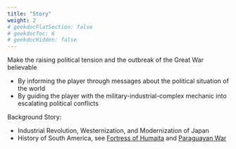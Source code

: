 ```yaml
---
title: "Story"
weight: 2
# geekdocFlatSection: false
# geekdocToc: 6
# geekdocHidden: false
---
```


Make the raising political tension and the outbreak of the Great War believable
* By informing the player through messages about the political situation of the world
* By guiding the player with the military-industrial-complex mechanic into escalating political conflicts

Background Story:
* Industrial Revolution, Westernization, and Modernization of Japan
* History of South America, see [Fortress of Humaita](https://en.wikipedia.org/wiki/Fortress_of_Humait%C3%A1) and [Paraguayan War](https://en.m.wikipedia.org/wiki/Paraguayan_War)